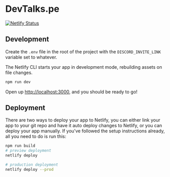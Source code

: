 # DevTalks.pe

[![Netlify Status](https://api.netlify.com/api/v1/badges/5fe8c453-6293-476d-b595-199fd94106c4/deploy-status)](https://app.netlify.com/sites/devtalkspe/deploys)

## Development

Create the `.env` file in the root of the project with the `DISCORD_INVITE_LINK` variable set to whatever.

The Netlify CLI starts your app in development mode, rebuilding assets on file changes.

```sh
npm run dev
```

Open up [http://localhost:3000](http://localhost:3000), and you should be ready to go!

## Deployment

There are two ways to deploy your app to Netlify, you can either link your app to your git repo and have it auto deploy changes to Netlify, or you can deploy your app manually. If you've followed the setup instructions already, all you need to do is run this:

```sh
npm run build
# preview deployment
netlify deploy

# production deployment
netlify deploy --prod
```
